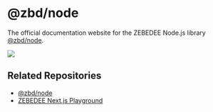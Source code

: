 # @zbd/node

The official documentation website for the ZEBEDEE Node.js library [@zbd/node](https://github.com/zebedeeio/zbd-node).

![](https://i.imgur.com/5KCQKRI.png)

## Related Repositories

- [@zbd/node](https://github.com/zebedeeio/zbd-node)
- [ZEBEDEE Next.js Playground](https://github.com/zebedeeio/nextjs-zebedee-starter)
